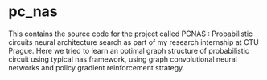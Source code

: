 # pc_nas

This contains the source code for the project called PCNAS : Probabilistic circuits neural architecture search as part of my research internship at CTU Prague. 
Here we tried to learn an optimal graph structure of probabilistic circuit using typical nas framework, using graph convolutional neural networks and policy gradient reinforcement strategy.

